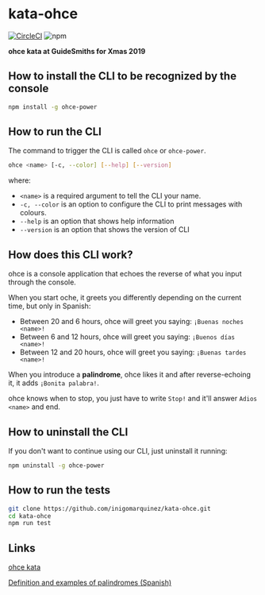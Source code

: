 # kata-ohce

[![CircleCI](https://circleci.com/gh/inigomarquinez/kata-ohce.svg?style=svg)](https://circleci.com/gh/inigomarquinez/kata-ohce)
![npm](https://img.shields.io/npm/v/ohce-power?style=plastic)

**ohce kata at GuideSmiths for Xmas 2019**

## How to install the CLI to be recognized by the console

```bash
npm install -g ohce-power
```

## How to run the CLI

The command to trigger the CLI is called `ohce` or `ohce-power`.

```bash
ohce <name> [-c, --color] [--help] [--version]
```

where:

  - `<name>` is a required argument to tell the CLI your name.
  - `-c, --color` is an option to configure the CLI to print messages with colours.
  - `--help` is an option that shows help information
  - `--version` is an option that shows the version of CLI

## How does this CLI work?

ohce is a console application that echoes the reverse of what you input through the console.

When you start oche, it greets you differently depending on the current time, but only in Spanish:
  - Between 20 and 6 hours, ohce will greet you saying: `¡Buenas noches <name>!`
  - Between 6 and 12 hours, ohce will greet you saying: `¡Buenos días <name>!`
  - Between 12 and 20 hours, ohce will greet you saying: `¡Buenas tardes <name>!`

When you introduce a **palindrome**, ohce likes it and after reverse-echoing it, it adds `¡Bonita palabra!`.

ohce knows when to stop, you just have to write `Stop!` and it'll answer `Adios <name>` and end.

## How to uninstall the CLI

If you don't want to continue using our CLI, just uninstall it running:

```bash
npm uninstall -g ohce-power
```

## How to run the tests

```bash
git clone https://github.com/inigomarquinez/kata-ohce.git
cd kata-ohce
npm run test
```

## Links

[ohce kata](https://kata-log.rocks/ohce-kata)

[Definition and examples of palindromes (Spanish)](https://es.wikipedia.org/wiki/Pal%C3%ADndromo)
